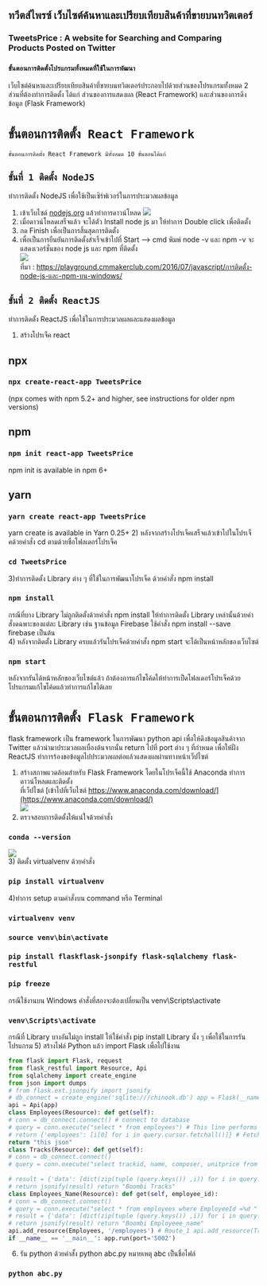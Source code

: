 ## ทวีตส์ไพรซ์ เว็บไซต์ค้นหาและเปรียบเทียบสินค้าที่ขายบนทวิตเตอร์
### TweetsPrice : A website for Searching and Comparing Products Posted on Twitter
### `ขั้นตอนการติดตั้งโปรแกรมทั้งหมดที่ใช้ในการพัฒนา`

เว็บไซต์ค้นหาและเปรียบเทียบสินค้าที่ขายบนทวิตเตอร์ประกอบไปด้วยส่วนของโปรแกรมทั้งหมด 2 ส่วนที่ต้องทำการติดตั้ง ได้แก่ ส่วนของการแสดงผล (React Framework) และส่วนของการดึงข้อมูล (Flask Framework)

# `ขั้นตอนการติดตั้ง React Framework`

    ขั้นตอนการติดตั้ง React Framework มีทั้งหมด 10 ขั้นตอนได้แก่
## `ขั้นที่ 1 ติดตั้ง NodeJS`

ทำการติดตั้ง NodeJS เพื่อใช้เป็นเซิร์ฟเวอร์ในการประมวลผลข้อมูล
1) เข้าเว็บไซด์ [nodejs.org](https://nodejs.org/en/) แล้วทำการดาวน์โหลด
![](https://i2.wp.com/farm8.staticflickr.com/7375/27917766142_0f7f6a5b02_z.jpg?resize=640%2C346&ssl=1)<br>
2) เมื่อดาวน์โหลดเสร็จแล้ว จะได้ตัว Install node js มา ให้ทำการ Double click เพื่อติดตั้ง<br>
3) กด Finish เพื่อเป็นการสิ้นสุดการติดตั้ง<br>
4) เพื่อเป็นการยืนยันการติดตั้งสำเร็จเข้าไปที่ Start –> cmd พิมพ์ node -v และ npm -v จะแสดงเวอร์ชั่นของ node js และ npm ที่ติดตั้ง<br>
![](https://i0.wp.com/farm8.staticflickr.com/7377/27406167804_91c8ab07c6_z.jpg?resize=640%2C339&ssl=1)<br>
ที่มา : https://playground.cmmakerclub.com/2016/07/javascript/การติดตั้ง-node-js-และ-npm-บน-windows/<br>

## `ขั้นที่ 2 ติดตั้ง ReactJS`
ทำการติดตั้ง ReactJS เพื่อใช้ในการประมวลผลและแสดงผลข้อมูล
1) สร้างโปรเจ็ค react 
## npx
### `npx create-react-app TweetsPrice`
(npx comes with npm 5.2+ and higher, see instructions for older npm versions)
## npm
### `npm init react-app TweetsPrice`
npm init <initializer> is available in npm 6+
## yarn
### `yarn create react-app TweetsPrice`
yarn create is available in Yarn 0.25+
2) หลังจากสร้างโปรเจ็คเสร็จแล้วเข้าไปในโปรเจ็คด้วยคำสั่ง cd ตามด้วยชื่อโฟลเดอร์โปรเจ็ค
### `cd TweetsPrice`
3)ทำการติดตั้ง Library ต่าง ๆ ที่ใช้ในการพัฒนาโปรเจ็ค ด้วยคำสั่ง npm install
### `npm install`
กรณีที่บาง Library ไม่ถูกติดตั้งด้วยคำสั่ง npm install ให้ทำการติดตั้ง Library เหล่านั้นด้วยคำสั่งดฉพาะของแต่ละ Library เช่น ฐานข้อมูล Firebase ใช้คำสั่ง  npm install --save firebase เป็นต้น <br>
4) หลังจากติดตั้ง Library ครบแล้วรันโปรเจ็คด้วยคำสั้ง npm start จะได้เป็นหน้าหลักของเว็บไซต์
### `npm start`
หลังจากรันได้หน้าหลักของเว็บไซต์แล้ว ถ้าต้องการแก้ไขโค้ดให้ทำการเป็ดโฟลเดอร์โปรเจ็คด้วยโปรแกรมแก้ไขโค้ดแล้วทำการแก้ไขได้เลย <br>

# `ขั้นตอนการติดตั้ง Flask Framework`
flask framework เป็น framework ในการพัฒนา python api เพื่อให้ดึงข้อมูลสินค้าจาก Twitter แล้วนำมาประมวลผลเบื่องต้นจากนั้น return ไปที่ port ต่าง ๆ ที่กำหนด เพื่อให้ฝั่ง ReactJS ทำการร้องขอข้อมูลไปประมวลผลต่อแล้วแสดงผลผ่านทางหน้าเว็ปไซต์

1) สร้างสภาพแวดล้อมสำหรับ Flask Framework โดยในโปรเจ็คนี้ใช้ Anaconda ทำการดาวน์โหลดและติดตั้ง<br>
ที่เว็ปไซต์ [เข้าไปที่เว็บไซต์ https://www.anaconda.com/download/](https://www.anaconda.com/download/)<br>
![](https://cdn-images-1.medium.com/max/800/1*doEWg12t2rYwiLTa6kt0Rw.png)<br>
2) ตรวจสอบการติดตั้งให้แน่ใจด้วยคำสั่ง
### `conda --version`
![](https://cdn-images-1.medium.com/max/800/1*7ChGM2Z_-l_nxyOmqd_bQQ.png)<br>
3) ติดตั้ง virtualvenv ด้วยคำสั่ง
### `pip install virtualvenv`
4)ทําการ setup ตามคําสั่งบน command หรือ Terminal
### `virtualvenv venv`
### `source venv\bin\activate`
### `pip install flaskflask-jsonpify flask-sqlalchemy flask-restful`
### `pip freeze`
กรณีใช้งานบน Windows คำสั่งที่สองจะต้องเปลี่ยนเป็น venv\Scripts\activate
### `venv\Scripts\activate`<br>

กรณีที่ Library บางอันไม่ถูก install ให้ใช้คำสั่ง pip install Library นั้ง ๆ เพื่อใช้ในการรันโปรแกรม 
5) สร้างไฟล์ Python แล้ว import Flask เพื่อไปใช้งาน
```python
from flask import Flask, request
from flask_restful import Resource, Api
from sqlalchemy import create_engine
from json import dumps
# from flask.ext.jsonpify import jsonify
# db_connect = create_engine('sqlite:///chinook.db') app = Flask(__name__)
api = Api(app)
class Employees(Resource): def get(self):
# conn = db_connect.connect() # connect to database
# query = conn.execute("select * from employees") # This line performs query and returns json result
# return {'employees': [i[0] for i in query.cursor.fetchall()]} # Fetches first column that is Employee ID
return "this json"
class Tracks(Resource): def get(self):
# conn = db_connect.connect()
# query = conn.execute("select trackid, name, composer, unitprice from tracks;")
 
# result = {'data': [dict(zip(tuple (query.keys()) ,i)) for i in query.cursor]}
# return jsonify(result) return "Boombi Tracks"
class Employees_Name(Resource): def get(self, employee_id):
# conn = db_connect.connect()
# query = conn.execute("select * from employees where EmployeeId =%d " %int(employee_id))
# result = {'data': [dict(zip(tuple (query.keys()) ,i)) for i in query.cursor]}
# return jsonify(result) return "Boombi Employeee_name"
api.add_resource(Employees, '/employees') # Route_1 api.add_resource(Tracks, '/tracks') # Route_2 api.add_resource(Employees_Name, '/employees/<employee_id>') # Route_3
if __name__ == '__main__': app.run(port='5002')
```
6) รัน python ด้วยคำสั้ง python abc.py หมายเหตุ abc เป็นชื่อไฟล์
### `python abc.py`

